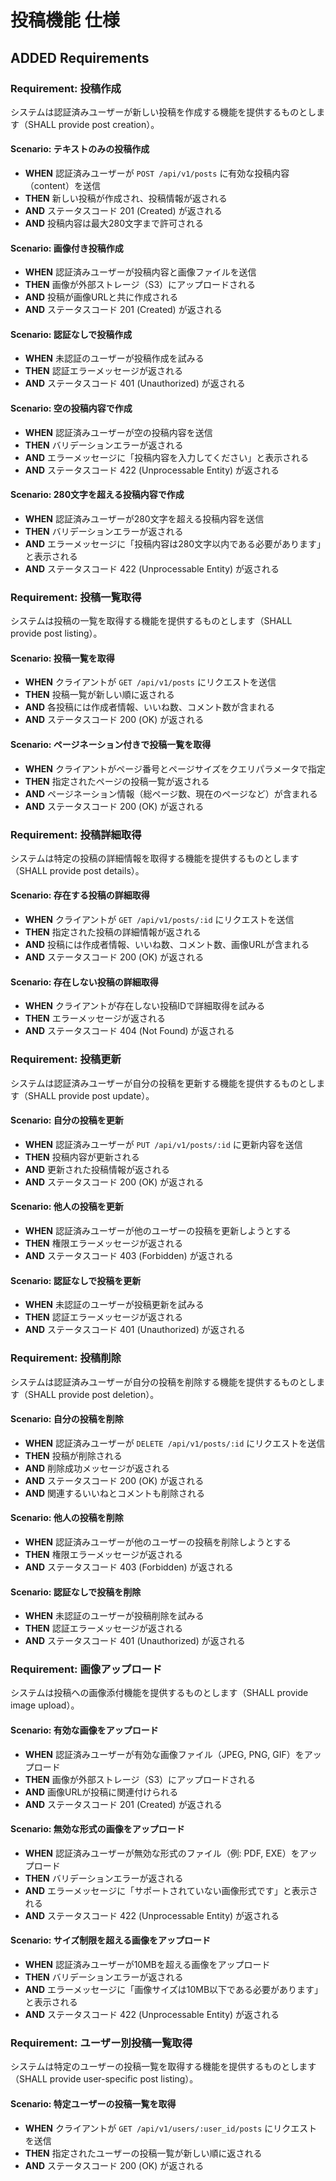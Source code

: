 # 投稿機能 仕様

## ADDED Requirements

### Requirement: 投稿作成
システムは認証済みユーザーが新しい投稿を作成する機能を提供するものとします（SHALL provide post creation）。

#### Scenario: テキストのみの投稿作成
- **WHEN** 認証済みユーザーが `POST /api/v1/posts` に有効な投稿内容（content）を送信
- **THEN** 新しい投稿が作成され、投稿情報が返される
- **AND** ステータスコード 201 (Created) が返される
- **AND** 投稿内容は最大280文字まで許可される

#### Scenario: 画像付き投稿作成
- **WHEN** 認証済みユーザーが投稿内容と画像ファイルを送信
- **THEN** 画像が外部ストレージ（S3）にアップロードされる
- **AND** 投稿が画像URLと共に作成される
- **AND** ステータスコード 201 (Created) が返される

#### Scenario: 認証なしで投稿作成
- **WHEN** 未認証のユーザーが投稿作成を試みる
- **THEN** 認証エラーメッセージが返される
- **AND** ステータスコード 401 (Unauthorized) が返される

#### Scenario: 空の投稿内容で作成
- **WHEN** 認証済みユーザーが空の投稿内容を送信
- **THEN** バリデーションエラーが返される
- **AND** エラーメッセージに「投稿内容を入力してください」と表示される
- **AND** ステータスコード 422 (Unprocessable Entity) が返される

#### Scenario: 280文字を超える投稿内容で作成
- **WHEN** 認証済みユーザーが280文字を超える投稿内容を送信
- **THEN** バリデーションエラーが返される
- **AND** エラーメッセージに「投稿内容は280文字以内である必要があります」と表示される
- **AND** ステータスコード 422 (Unprocessable Entity) が返される

### Requirement: 投稿一覧取得
システムは投稿の一覧を取得する機能を提供するものとします（SHALL provide post listing）。

#### Scenario: 投稿一覧を取得
- **WHEN** クライアントが `GET /api/v1/posts` にリクエストを送信
- **THEN** 投稿一覧が新しい順に返される
- **AND** 各投稿には作成者情報、いいね数、コメント数が含まれる
- **AND** ステータスコード 200 (OK) が返される

#### Scenario: ページネーション付きで投稿一覧を取得
- **WHEN** クライアントがページ番号とページサイズをクエリパラメータで指定
- **THEN** 指定されたページの投稿一覧が返される
- **AND** ページネーション情報（総ページ数、現在のページなど）が含まれる
- **AND** ステータスコード 200 (OK) が返される

### Requirement: 投稿詳細取得
システムは特定の投稿の詳細情報を取得する機能を提供するものとします（SHALL provide post details）。

#### Scenario: 存在する投稿の詳細取得
- **WHEN** クライアントが `GET /api/v1/posts/:id` にリクエストを送信
- **THEN** 指定された投稿の詳細情報が返される
- **AND** 投稿には作成者情報、いいね数、コメント数、画像URLが含まれる
- **AND** ステータスコード 200 (OK) が返される

#### Scenario: 存在しない投稿の詳細取得
- **WHEN** クライアントが存在しない投稿IDで詳細取得を試みる
- **THEN** エラーメッセージが返される
- **AND** ステータスコード 404 (Not Found) が返される

### Requirement: 投稿更新
システムは認証済みユーザーが自分の投稿を更新する機能を提供するものとします（SHALL provide post update）。

#### Scenario: 自分の投稿を更新
- **WHEN** 認証済みユーザーが `PUT /api/v1/posts/:id` に更新内容を送信
- **THEN** 投稿内容が更新される
- **AND** 更新された投稿情報が返される
- **AND** ステータスコード 200 (OK) が返される

#### Scenario: 他人の投稿を更新
- **WHEN** 認証済みユーザーが他のユーザーの投稿を更新しようとする
- **THEN** 権限エラーメッセージが返される
- **AND** ステータスコード 403 (Forbidden) が返される

#### Scenario: 認証なしで投稿を更新
- **WHEN** 未認証のユーザーが投稿更新を試みる
- **THEN** 認証エラーメッセージが返される
- **AND** ステータスコード 401 (Unauthorized) が返される

### Requirement: 投稿削除
システムは認証済みユーザーが自分の投稿を削除する機能を提供するものとします（SHALL provide post deletion）。

#### Scenario: 自分の投稿を削除
- **WHEN** 認証済みユーザーが `DELETE /api/v1/posts/:id` にリクエストを送信
- **THEN** 投稿が削除される
- **AND** 削除成功メッセージが返される
- **AND** ステータスコード 200 (OK) が返される
- **AND** 関連するいいねとコメントも削除される

#### Scenario: 他人の投稿を削除
- **WHEN** 認証済みユーザーが他のユーザーの投稿を削除しようとする
- **THEN** 権限エラーメッセージが返される
- **AND** ステータスコード 403 (Forbidden) が返される

#### Scenario: 認証なしで投稿を削除
- **WHEN** 未認証のユーザーが投稿削除を試みる
- **THEN** 認証エラーメッセージが返される
- **AND** ステータスコード 401 (Unauthorized) が返される

### Requirement: 画像アップロード
システムは投稿への画像添付機能を提供するものとします（SHALL provide image upload）。

#### Scenario: 有効な画像をアップロード
- **WHEN** 認証済みユーザーが有効な画像ファイル（JPEG, PNG, GIF）をアップロード
- **THEN** 画像が外部ストレージ（S3）にアップロードされる
- **AND** 画像URLが投稿に関連付けられる
- **AND** ステータスコード 201 (Created) が返される

#### Scenario: 無効な形式の画像をアップロード
- **WHEN** 認証済みユーザーが無効な形式のファイル（例: PDF, EXE）をアップロード
- **THEN** バリデーションエラーが返される
- **AND** エラーメッセージに「サポートされていない画像形式です」と表示される
- **AND** ステータスコード 422 (Unprocessable Entity) が返される

#### Scenario: サイズ制限を超える画像をアップロード
- **WHEN** 認証済みユーザーが10MBを超える画像をアップロード
- **THEN** バリデーションエラーが返される
- **AND** エラーメッセージに「画像サイズは10MB以下である必要があります」と表示される
- **AND** ステータスコード 422 (Unprocessable Entity) が返される

### Requirement: ユーザー別投稿一覧取得
システムは特定のユーザーの投稿一覧を取得する機能を提供するものとします（SHALL provide user-specific post listing）。

#### Scenario: 特定ユーザーの投稿一覧を取得
- **WHEN** クライアントが `GET /api/v1/users/:user_id/posts` にリクエストを送信
- **THEN** 指定されたユーザーの投稿一覧が新しい順に返される
- **AND** ステータスコード 200 (OK) が返される

